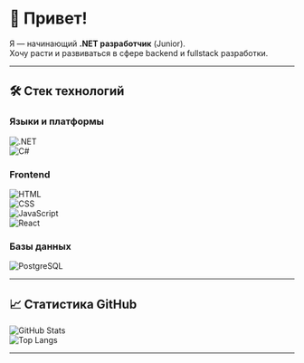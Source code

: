 # 👋 Привет!

Я — начинающий **.NET разработчик** (Junior).  
Хочу расти и развиваться в сфере backend и fullstack разработки.

---

## 🛠️ Стек технологий

### Языки и платформы

![.NET](https://img.shields.io/badge/.NET-512BD4?style=for-the-badge&logo=dotnet&logoColor=white)  
![C#](https://img.shields.io/badge/C%23-239120?style=for-the-badge&logo=c-sharp&logoColor=white)

### Frontend

![HTML](https://img.shields.io/badge/HTML5-E34F26?style=for-the-badge&logo=html5&logoColor=white)  
![CSS](https://img.shields.io/badge/CSS3-1572B6?style=for-the-badge&logo=css3&logoColor=white)  
![JavaScript](https://img.shields.io/badge/JavaScript-F7DF1E?style=for-the-badge&logo=javascript&logoColor=black)  
![React](https://img.shields.io/badge/React-61DAFB?style=for-the-badge&logo=react&logoColor=black)

### Базы данных

![PostgreSQL](https://img.shields.io/badge/PostgreSQL-316192?style=for-the-badge&logo=postgresql&logoColor=white)

---

## 📈 Статистика GitHub

![GitHub Stats](https://github-readme-stats.vercel.app/api?username=YOUR_USERNAME&show_icons=true&theme=radical)  
![Top Langs](https://github-readme-stats.vercel.app/api/top-langs/?username=YOUR_USERNAME&layout=compact&theme=radical)

---

